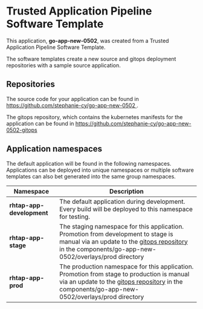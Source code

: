 # Trusted Application Pipeline Software Template

This application, **go-app-new-0502**, was created from a Trusted Application Pipeline Software Template.

The software templates create a new source and gitops deployment repositories with a sample source application. 

## Repositories

The source code for your application can be found in [https://github.com/stephanie-cy/go-app-new-0502 ](https://github.com/stephanie-cy/go-app-new-0502 ).
 
The gitops repository, which contains the kubernetes manifests for the application can be found in 
[https://github.com/stephanie-cy/go-app-new-0502-gitops ](https://github.com/stephanie-cy/go-app-new-0502-gitops ) 

## Application namespaces 

The default application will be found in the following namespaces. Applications can be deployed into unique namespaces or multiple software templates can also bet generated into the same group namespaces.  

|  Namespace   |  Description   |  
| -------- | -------- |   
| **rhtap-app-development** | The default application during development. Every build will be deployed to this namespace for testing. | 
| **rhtap-app-stage** | The staging namespace for this application. Promotion from development to stage is manual via an update to the [gitops repository](https://github.com/stephanie-cy/go-app-new-0502-gitops ) in the components/go-app-new-0502/overlays/prod directory |  
| **rhtap-app-prod** | The production namespace for this application. Promotion from stage to production is manual via an update to the [gitops repository](https://github.com/stephanie-cy/go-app-new-0502-gitops ) in the components/go-app-new-0502/overlays/prod directory | 